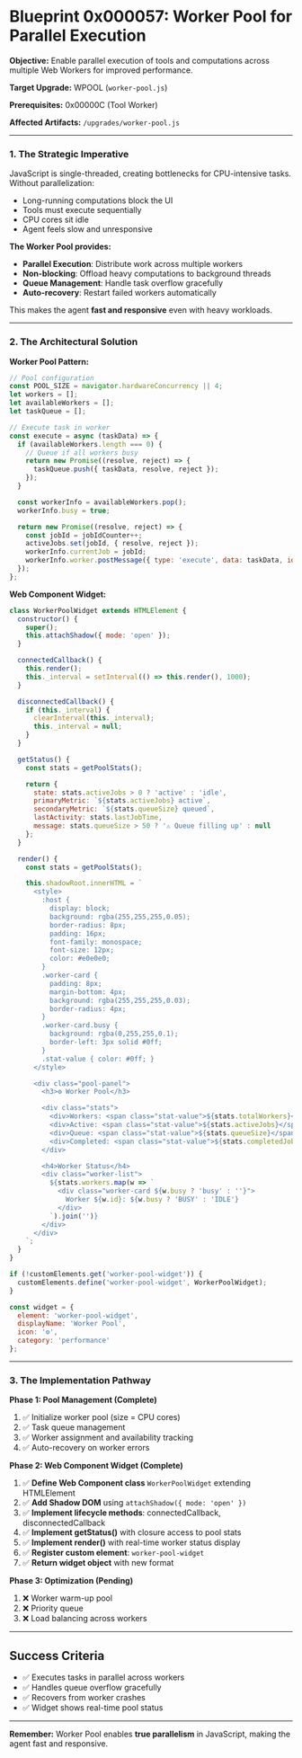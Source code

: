 # Blueprint 0x000057: Worker Pool for Parallel Execution

**Objective:** Enable parallel execution of tools and computations across multiple Web Workers for improved performance.

**Target Upgrade:** WPOOL (`worker-pool.js`)

**Prerequisites:** 0x00000C (Tool Worker)

**Affected Artifacts:** `/upgrades/worker-pool.js`

---

### 1. The Strategic Imperative

JavaScript is single-threaded, creating bottlenecks for CPU-intensive tasks. Without parallelization:
- Long-running computations block the UI
- Tools must execute sequentially
- CPU cores sit idle
- Agent feels slow and unresponsive

**The Worker Pool provides:**
- **Parallel Execution**: Distribute work across multiple workers
- **Non-blocking**: Offload heavy computations to background threads
- **Queue Management**: Handle task overflow gracefully
- **Auto-recovery**: Restart failed workers automatically

This makes the agent **fast and responsive** even with heavy workloads.

---

### 2. The Architectural Solution

**Worker Pool Pattern:**

```javascript
// Pool configuration
const POOL_SIZE = navigator.hardwareConcurrency || 4;
let workers = [];
let availableWorkers = [];
let taskQueue = [];

// Execute task in worker
const execute = async (taskData) => {
  if (availableWorkers.length === 0) {
    // Queue if all workers busy
    return new Promise((resolve, reject) => {
      taskQueue.push({ taskData, resolve, reject });
    });
  }

  const workerInfo = availableWorkers.pop();
  workerInfo.busy = true;

  return new Promise((resolve, reject) => {
    const jobId = jobIdCounter++;
    activeJobs.set(jobId, { resolve, reject });
    workerInfo.currentJob = jobId;
    workerInfo.worker.postMessage({ type: 'execute', data: taskData, id: jobId });
  });
};
```

**Web Component Widget:**

```javascript
class WorkerPoolWidget extends HTMLElement {
  constructor() {
    super();
    this.attachShadow({ mode: 'open' });
  }

  connectedCallback() {
    this.render();
    this._interval = setInterval(() => this.render(), 1000);
  }

  disconnectedCallback() {
    if (this._interval) {
      clearInterval(this._interval);
      this._interval = null;
    }
  }

  getStatus() {
    const stats = getPoolStats();

    return {
      state: stats.activeJobs > 0 ? 'active' : 'idle',
      primaryMetric: `${stats.activeJobs} active`,
      secondaryMetric: `${stats.queueSize} queued`,
      lastActivity: stats.lastJobTime,
      message: stats.queueSize > 50 ? '⚠️ Queue filling up' : null
    };
  }

  render() {
    const stats = getPoolStats();

    this.shadowRoot.innerHTML = `
      <style>
        :host {
          display: block;
          background: rgba(255,255,255,0.05);
          border-radius: 8px;
          padding: 16px;
          font-family: monospace;
          font-size: 12px;
          color: #e0e0e0;
        }
        .worker-card {
          padding: 8px;
          margin-bottom: 4px;
          background: rgba(255,255,255,0.03);
          border-radius: 4px;
        }
        .worker-card.busy {
          background: rgba(0,255,255,0.1);
          border-left: 3px solid #0ff;
        }
        .stat-value { color: #0ff; }
      </style>

      <div class="pool-panel">
        <h3>⚙ Worker Pool</h3>

        <div class="stats">
          <div>Workers: <span class="stat-value">${stats.totalWorkers}</span></div>
          <div>Active: <span class="stat-value">${stats.activeJobs}</span></div>
          <div>Queue: <span class="stat-value">${stats.queueSize}</span></div>
          <div>Completed: <span class="stat-value">${stats.completedJobs}</span></div>
        </div>

        <h4>Worker Status</h4>
        <div class="worker-list">
          ${stats.workers.map(w => `
            <div class="worker-card ${w.busy ? 'busy' : ''}">
              Worker ${w.id}: ${w.busy ? 'BUSY' : 'IDLE'}
            </div>
          `).join('')}
        </div>
      </div>
    `;
  }
}

if (!customElements.get('worker-pool-widget')) {
  customElements.define('worker-pool-widget', WorkerPoolWidget);
}

const widget = {
  element: 'worker-pool-widget',
  displayName: 'Worker Pool',
  icon: '⚙',
  category: 'performance'
};
```

---

### 3. The Implementation Pathway

**Phase 1: Pool Management (Complete)**
1. ✅ Initialize worker pool (size = CPU cores)
2. ✅ Task queue management
3. ✅ Worker assignment and availability tracking
4. ✅ Auto-recovery on worker errors

**Phase 2: Web Component Widget (Complete)**
1. ✅ **Define Web Component class** `WorkerPoolWidget` extending HTMLElement
2. ✅ **Add Shadow DOM** using `attachShadow({ mode: 'open' })`
3. ✅ **Implement lifecycle methods**: connectedCallback, disconnectedCallback
4. ✅ **Implement getStatus()** with closure access to pool stats
5. ✅ **Implement render()** with real-time worker status display
6. ✅ **Register custom element**: `worker-pool-widget`
7. ✅ **Return widget object** with new format

**Phase 3: Optimization (Pending)**
1. ❌ Worker warm-up pool
2. ❌ Priority queue
3. ❌ Load balancing across workers

---

## Success Criteria

- ✅ Executes tasks in parallel across workers
- ✅ Handles queue overflow gracefully
- ✅ Recovers from worker crashes
- ✅ Widget shows real-time pool status

---

**Remember:** Worker Pool enables **true parallelism** in JavaScript, making the agent fast and responsive.
